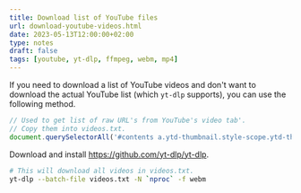 ```yaml
---
title: Download list of YouTube files
url: download-youtube-videos.html
date: 2023-05-13T12:00:00+02:00
type: notes
draft: false
tags: [youtube, yt-dlp, ffmpeg, webm, mp4]
---
```


If you need to download a list of YouTube videos and don't want to download the
actual YouTube list (which `yt-dlp` supports), you can use the following method.

```js
// Used to get list of raw URL's from YouTube's video tab'.
// Copy them into videos.txt.
document.querySelectorAll('#contents a.ytd-thumbnail.style-scope.ytd-thumbnail').forEach(el => console.log(el.href))
```

Download and install https://github.com/yt-dlp/yt-dlp.

```sh
# This will download all videos in videos.txt.
yt-dlp --batch-file videos.txt -N `nproc` -f webm
```

